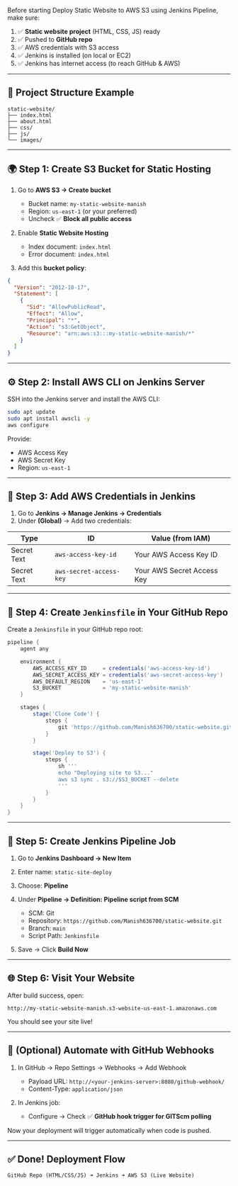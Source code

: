 
Before starting Deploy Static Website to AWS S3 using Jenkins Pipeline, make sure:

1. ✅ **Static website project** (HTML, CSS, JS) ready
2. ✅ Pushed to **GitHub repo**
3. ✅ AWS credentials with S3 access
4. ✅ Jenkins is installed (on local or EC2)
5. ✅ Jenkins has internet access (to reach GitHub & AWS)

---

## 🧱 Project Structure Example

```
static-website/
├── index.html
├── about.html
├── css/
├── js/
└── images/
```

---

## 🌍 Step 1: Create S3 Bucket for Static Hosting

1. Go to **AWS S3 → Create bucket**

   * Bucket name: `my-static-website-manish`
   * Region: `us-east-1` (or your preferred)
   * Uncheck ✅ **Block all public access**

2. Enable **Static Website Hosting**

   * Index document: `index.html`
   * Error document: `index.html`

3. Add this **bucket policy**:

```json
{
  "Version": "2012-10-17",
  "Statement": [
    {
      "Sid": "AllowPublicRead",
      "Effect": "Allow",
      "Principal": "*",
      "Action": "s3:GetObject",
      "Resource": "arn:aws:s3:::my-static-website-manish/*"
    }
  ]
}
```

---

## ⚙️ Step 2: Install AWS CLI on Jenkins Server

SSH into the Jenkins server and install the AWS CLI:

```bash
sudo apt update
sudo apt install awscli -y
aws configure
```

Provide:

* AWS Access Key
* AWS Secret Key
* Region: `us-east-1`

---

## 🔐 Step 3: Add AWS Credentials in Jenkins

1. Go to **Jenkins → Manage Jenkins → Credentials**
2. Under **(Global)** → Add two credentials:

| Type        | ID                      | Value (from IAM)           |
| ----------- | ----------------------- | -------------------------- |
| Secret Text | `aws-access-key-id`     | Your AWS Access Key ID     |
| Secret Text | `aws-secret-access-key` | Your AWS Secret Access Key |

---

## 📄 Step 4: Create `Jenkinsfile` in Your GitHub Repo

Create a `Jenkinsfile` in your GitHub repo root:

```groovy
pipeline {
    agent any

    environment {
        AWS_ACCESS_KEY_ID     = credentials('aws-access-key-id')
        AWS_SECRET_ACCESS_KEY = credentials('aws-secret-access-key')
        AWS_DEFAULT_REGION    = 'us-east-1'
        S3_BUCKET             = 'my-static-website-manish'
    }

    stages {
        stage('Clone Code') {
            steps {
                git 'https://github.com/Manish636700/static-website.git'
            }
        }

        stage('Deploy to S3') {
            steps {
                sh '''
                echo "Deploying site to S3..."
                aws s3 sync . s3://$S3_BUCKET --delete
                '''
            }
        }
    }
}
```

---

## 🔨 Step 5: Create Jenkins Pipeline Job

1. Go to **Jenkins Dashboard → New Item**

2. Enter name: `static-site-deploy`

3. Choose: **Pipeline**

4. Under **Pipeline → Definition: Pipeline script from SCM**

   * SCM: Git
   * Repository: `https://github.com/Manish636700/static-website.git`
   * Branch: `main`
   * Script Path: `Jenkinsfile`

5. Save → Click **Build Now**

---

## 🌐 Step 6: Visit Your Website

After build success, open:

```
http://my-static-website-manish.s3-website-us-east-1.amazonaws.com
```

You should see your site live!

---

## 🔁 (Optional) Automate with GitHub Webhooks

1. In GitHub → Repo Settings → Webhooks → Add Webhook

   * Payload URL: `http://<your-jenkins-server>:8080/github-webhook/`
   * Content-Type: `application/json`

2. In Jenkins job:

   * Configure → Check ✅ **GitHub hook trigger for GITScm polling**

Now your deployment will trigger automatically when code is pushed.

---

## ✅ Done! Deployment Flow

```plaintext
GitHub Repo (HTML/CSS/JS) ➜ Jenkins ➜ AWS S3 (Live Website)
```

